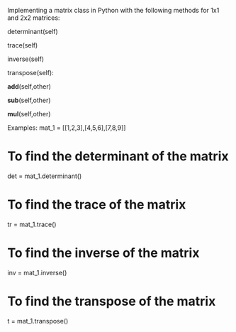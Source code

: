 Implementing a matrix class in Python with the following methods for 1x1 and 2x2 matrices:
  
  determinant(self)
  
  trace(self)
  
  inverse(self)
  
  transpose(self):
  
  __add__(self,other)
  
  __sub__(self,other)
  
  __mul__(self,other)
  
  
  Examples:
  mat_1 = [[1,2,3],[4,5,6],[7,8,9]]
  # To find the determinant of the matrix
  det = mat_1.determinant()
  
  # To find the trace of the matrix
  tr = mat_1.trace()
  
  # To find the inverse of the matrix 
  inv = mat_1.inverse()
  
  # To find the transpose of the matrix
  t = mat_1.transpose()
  
  
